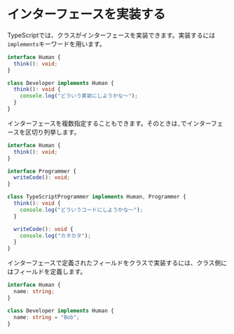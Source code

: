 # インターフェースを実装する

TypeScriptでは、クラスがインターフェースを実装できます。実装するには`implements`キーワードを用います。

```typescript
interface Human {
  think(): void;
}

class Developer implements Human {
  think(): void {
    console.log("どういう実装にしようかな〜");
  }
}
```

インターフェースを複数指定することもできます。そのときは`,`でインターフェースを区切り列挙します。

```typescript
interface Human {
  think(): void;
}

interface Programmer {
  writeCode(): void;
}

class TypeScriptProgrammer implements Human, Programmer {
  think(): void {
    console.log("どういうコードにしようかな〜");
  }

  writeCode(): void {
    console.log("カタカタ");
  }
}
```

インターフェースで定義されたフィールドをクラスで実装するには、クラス側にはフィールドを定義します。

```typescript
interface Human {
  name: string;
}

class Developer implements Human {
  name: string = "Bob";
}
```
